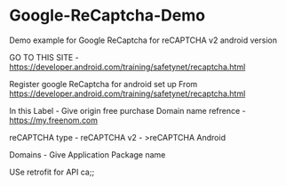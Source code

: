 # Google-ReCaptcha-Demo
Demo example for Google ReCaptcha for reCAPTCHA v2 android version

GO TO THIS SITE -
https://developer.android.com/training/safetynet/recaptcha.html

Register google ReCaptcha for android set up From
https://developer.android.com/training/safetynet/recaptcha.html


In this Label -  Give origin free purchase Domain name refrence - https://my.freenom.com

reCAPTCHA type  - reCAPTCHA v2 - >reCAPTCHA Android

Domains  - Give Application Package name



USe retrofit for API ca;;


